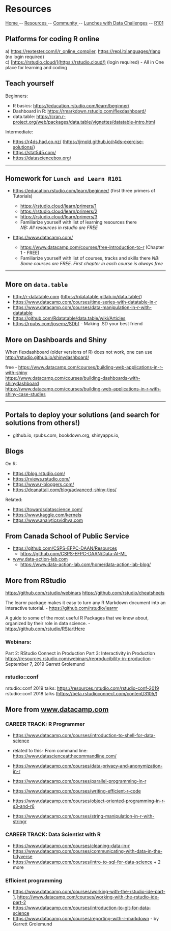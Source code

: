 
# Resources


[ Home ](https://IVI-M.github.io/R-Ottawa/) --  [ Resources ](resources.md) -- [ Community ](community.md) -- [Lunches with Data Challenges](meetups.md) -- [ R101 ](101.md)

## Platforms for coding R online 

a) https://rextester.com/l/r_online_compiler,  https://repl.it/languages/rlang    (no login required)     
c) [https://rstudio.cloud/](https://rstudio.cloud/) (login required) - All in One place for learning and coding   

## Teach yourself

Beginners:
- R basics: https://education.rstudio.com/learn/beginner/
- Dashboard in R: https://rmarkdown.rstudio.com/flexdashboard/
- data.table: https://cran.r-project.org/web/packages/data.table/vignettes/datatable-intro.html

Intermediate:
- https://r4ds.had.co.nz/  (https://jrnold.github.io/r4ds-exercise-solutions/)
- https://stat545.com/
- https://datasciencebox.org/

---

## Homework for `Lunch and Learn R101`

- https://education.rstudio.com/learn/beginner/ (first three primers of Tutorials)
  - https://rstudio.cloud/learn/primers/1
  - https://rstudio.cloud/learn/primers/2
  - https://rstudio.cloud/learn/primers/3
  - Familiarize yourself with list of  learning resources there    
*NB: All resources in rstudio are FREE*
  
- https://www.datacamp.com/
  - https://www.datacamp.com/courses/free-introduction-to-r (Chapter 1 - FREE)
  - Familiarize yourself with list of courses, tracks and skills there 
*NB: Some courses are FREE. First chapter in each course is always free*


--- 

## More on `data.table`

- http://r-datatable.com (https://rdatatable.gitlab.io/data.table/)
- https://www.datacamp.com/courses/time-series-with-datatable-in-r
- https://www.datacamp.com/courses/data-manipulation-in-r-with-datatable  
- https://github.com/Rdatatable/data.table/wiki/Articles
- https://rpubs.com/josemz/SDbf - Making .SD your best friend


## More on Dashboards and Shiny

When flexdashboard (older versions of R) does not work, one can use http://rstudio.github.io/shinydashboard/  

free - https://www.datacamp.com/courses/building-web-applications-in-r-with-shiny  
https://www.datacamp.com/courses/building-dashboards-with-shinydashboard       
https://www.datacamp.com/courses/building-web-applications-in-r-with-shiny-case-studies   


---

## Portals to deploy your solutions (and search for solutions from others!)
  - github.io, rpubs.com, bookdown.org, shinyapps.io, 

## Blogs

On R:
- https://blog.rstudio.com/   
- https://rviews.rstudio.com/   
- https://www.r-bloggers.com/    
- https://deanattali.com/blog/advanced-shiny-tips/   

Related:
- https://towardsdatascience.com/    
- https://www.kaggle.com/kernels   
- https://www.analyticsvidhya.com
    
## From Canada School of Public Service

- https://github.com/CSPS-EFPC-DAAN/Resources
  - https://github.com/CSPS-EFPC-DAAN/Data-AI-ML
- www.data-action-lab.com
   - https://www.data-action-lab.com/home/data-action-lab-blog/
   
##  More from RStudio

https://github.com/rstudio/webinars
https://github.com/rstudio/cheatsheets

The learnr package makes it easy to turn any R Markdown document into an interactive tutorial. -
https://github.com/rstudio/learnr

A guide to some of the most useful R Packages that we know about, organized by their role in data science. -
https://github.com/rstudio/RStartHere


### Webinars:

Part 2: RStudio Connect in Production 
Part 3: Interactivity in Production
https://resources.rstudio.com/webinars/reproducibility-in-production - September 7, 2019 Garrett Grolemund



### rstudio::conf

rstudio::conf 2019 talks: https://resources.rstudio.com/rstudio-conf-2019 
rstudio::conf 2018 talks (https://beta.rstudioconnect.com/content/3105/)  


## More from www.datacamp.com 

### CAREER TRACK: R Programmer

- https://www.datacamp.com/courses/introduction-to-shell-for-data-science
- related to this- From command line: https://www.datascienceatthecommandline.com/

- https://www.datacamp.com/courses/data-privacy-and-anonymization-in-r
- https://www.datacamp.com/courses/parallel-programming-in-r


- https://www.datacamp.com/courses/writing-efficient-r-code
- https://www.datacamp.com/courses/object-oriented-programming-in-r-s3-and-r6
- https://www.datacamp.com/courses/string-manipulation-in-r-with-stringr

### CAREER TRACK: Data Scientist with R

- https://www.datacamp.com/courses/cleaning-data-in-r
- https://www.datacamp.com/courses/communicating-with-data-in-the-tidyverse 
- https://www.datacamp.com/courses/intro-to-sql-for-data-science + 2 more
 
  

### Efficient programming

- https://www.datacamp.com/courses/working-with-the-rstudio-ide-part-1, https://www.datacamp.com/courses/working-with-the-rstudio-ide-part-2
- https://www.datacamp.com/courses/introduction-to-git-for-data-science
- https://www.datacamp.com/courses/reporting-with-r-markdown - by Garrett Grolemund 



